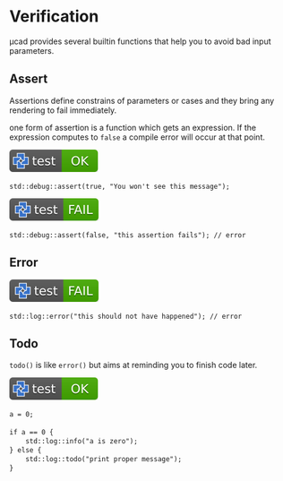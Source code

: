 # Verification

µcad provides several builtin functions that help you to avoid bad input parameters.

## Assert

Assertions define constrains of parameters or cases and they bring any rendering to fail immediately.

one form of assertion is a function which gets an expression.
If the expression computes to `false` a compile error will occur at
that point.

[![test](.test/verify_assert.svg)](.test/verify_assert.log)

```µcad,verify_assert
std::debug::assert(true, "You won't see this message");
```

[![test](.test/verify_assert_fail.svg)](.test/verify_assert_fail.log)

```µcad,verify_assert_fail#fail
std::debug::assert(false, "this assertion fails"); // error
```

## Error

[![test](.test/verify_error.svg)](.test/verify_error.log)

```µcad,verify_error#fail
std::log::error("this should not have happened"); // error
```

## Todo

`todo()` is like `error()` but aims at reminding you to finish code later.

[![test](.test/verify_todo.svg)](.test/verify_todo.log)

```µcad,verify_todo
a = 0;

if a == 0 {
    std::log::info("a is zero");
} else {
    std::log::todo("print proper message");
}
```
